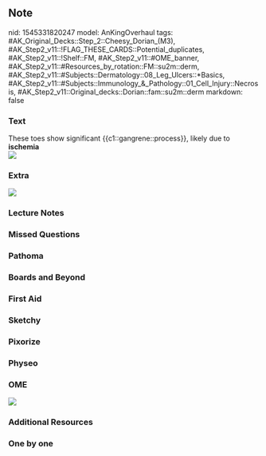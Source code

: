 ## Note
nid: 1545331820247
model: AnKingOverhaul
tags: #AK_Original_Decks::Step_2::Cheesy_Dorian_(M3), #AK_Step2_v11::!FLAG_THESE_CARDS::Potential_duplicates, #AK_Step2_v11::!Shelf::FM, #AK_Step2_v11::#OME_banner, #AK_Step2_v11::#Resources_by_rotation::FM::su2m::derm, #AK_Step2_v11::#Subjects::Dermatology::08_Leg_Ulcers::*Basics, #AK_Step2_v11::#Subjects::Immunology_&_Pathology::01_Cell_Injury::Necrosis, #AK_Step2_v11::Original_decks::Dorian::fam::su2m::derm
markdown: false

### Text
<div>
  These toes show significant {{c1::gangrene::process}}, likely due
  to <b>ischemia</b>
  <div><img src="paste-585902258651139.jpg"></div>
</div>

### Extra
<div>
  <i><img src="paste-652353992654849.jpg"></i>
</div>

### Lecture Notes


### Missed Questions


### Pathoma


### Boards and Beyond


### First Aid


### Sketchy


### Pixorize


### Physeo


### OME
<div class="ome-widget">
  <a href="https://onlinemeded.org?ref=anki"><img src=
  "_OME_AnkiFlashcards_General_4.png"></a>
</div>

### Additional Resources


### One by one

